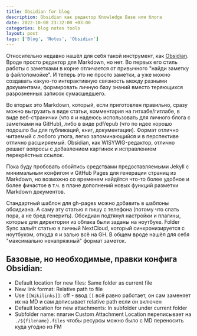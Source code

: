 ```yaml
---
title: Obsidian for blog
description: Obsidian как редактор Knowledge Base или блога
date: 2022-10-08 23:32:00 +03:00
categories: blog notes tools
layout: post
tags: ['Blog', 'Notes', 'Obsidian']
---
```


Относительно недавно нашёл для себя такой инструмент, как [Obsidian](https://obsidian.md/). Вроде просто редактор для Markdown, но нет. Во первых его стиль работы с заметками в корне отличается от привычного "найди заметку в файлопомойке". И теперь это не просто заметки, а уже можно создавать какую-то интерактивную связность между разными документами, формировать личную базу знаний вместо теряющихся разрозненных записок сумасшедшего.

Во вторых это Markdown, который, если приготовлен правильно, сразу можно выгрузить в виде статьи, комментария на гитхабе/гитлабе, в виде веб-странички (что я и надеюсь использовать для личного блога с заметками на GitHub), либо в виде pdf/epub (что по идее хорошо подошло бы для публикаций, книг, документации). Формат отлично читаемый с любого утюга, легко запоминающийся и в перспективе отлично расширяемый. Obsidian, как WISYWIG-редактор, отлично решает вопросы с добавлением картинок и исправлением перекрёстных ссылок.

Пока буду пробовать обойтись средствами предоставляемыми Jekyll с минимальным конфигом и GitHub Pages для генерации страниц из Markdown, но возможно со временем найдётся что-то более удобное и более фичастое в т.ч. в плане дополнений новых функций разметки Markdown документов.

Стандартный шаблон для gh-pages можно добавить в шаблоны обсидиана. А саму эту статью я пишу с телефона (потому что спать пора, а не бред генерить). Обсидиан подтянул настройки и плагины, которые для директории из облака были заданы на ноутбуке. Folder Sync зальёт статью в личный NextCloud, который синхронизируется с ноутбуком, откуда я и залью всё на GH. В общем вроде нашёл для себя "максимально ненапряжный" формат заметок.


## Базовые, но необходимые, правки конфига Obsidian:
-   Default location for new files: Same folder as current file
-   New link format: Relative path to file
-   Use `[[Wikilinks]]`: off - ввод `[[` всё равно работает, он сам заменяет их на MD и сам дописывает relative path если он включен
-   Default location for new attachments: In subfolder under current folder
-   Subfolder name: плагин Custom Attachment Location переписывает на `./${filename}.files` чтобы ресурсы можно было с MD переносить куда угодно из FM